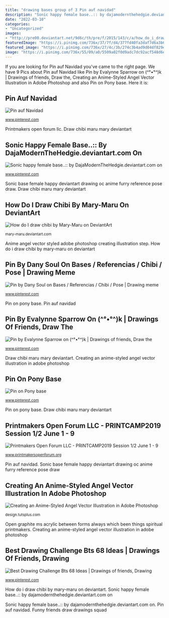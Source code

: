 ```yaml
---
title: "drawing bases group of 3 Pin auf navidad"
description: "Sonic happy female base..:: by dajamodernthehedgie.deviantart.com on"
date: "2022-03-10"
categories:
- "Uncategorized"
images:
- "http://pre00.deviantart.net/9d6c/th/pre/f/2015/143/c/a/how_do_i_draw_chibi_by_mary_maru-d8uf6z1.jpg"
featuredImage: "https://i.pinimg.com/736x/37/7f/d4/377fd40fa3daf7d6a3b63c9cd1f00f07.jpg"
featured_image: "https://i.pinimg.com/736x/27/4c/3b/274c3b4ad9d04df829ea1c256c7dfe00.jpg"
image: "https://i.pinimg.com/736x/55/09/a0/5509a02f0d9adc7dc92acf548d6e9a3c.jpg"
---
```


If you are looking for Pin auf Navidad you've came to the right page. We have 9 Pics about Pin auf Navidad like Pin by Evalynne Sparrow on (^°•°^)k | Drawings of friends, Draw the, Creating an Anime-Styled Angel Vector Illustration in Adobe Photoshop and also Pin on Pony base. Here it is:

## Pin Auf Navidad

![Pin auf Navidad](https://i.pinimg.com/736x/55/09/a0/5509a02f0d9adc7dc92acf548d6e9a3c.jpg "Base pony mlp equestria princess")

<small>www.pinterest.com</small>

Printmakers open forum llc. Draw chibi maru mary deviantart

## Sonic Happy Female Base..:: By DajaModernTheHedgie.deviantart.com On

![Sonic happy female base..:: by DajaModernTheHedgie.deviantart.com on](https://i.pinimg.com/originals/31/25/8a/31258a1da74953169e722068f221a597.png "Open graphite ms acrylic between forms always which been things spiritual printmakers")

<small>www.pinterest.com</small>

Sonic base female happy deviantart drawing oc anime furry reference pose draw. Draw chibi maru mary deviantart

## How Do I Draw Chibi By Mary-Maru On DeviantArt

![How do I draw chibi by Mary-Maru on DeviantArt](http://pre00.deviantart.net/9d6c/th/pre/f/2015/143/c/a/how_do_i_draw_chibi_by_mary_maru-d8uf6z1.jpg "Draw chibi maru mary deviantart")

<small>mary-maru.deviantart.com</small>

Anime angel vector styled adobe photoshop creating illustration step. How do i draw chibi by mary-maru on deviantart

## Pin By Dany Soul On Bases / Referencias / Chibi / Pose | Drawing Meme

![Pin by Dany Soul on Bases / Referencias / Chibi / Pose | Drawing meme](https://i.pinimg.com/736x/1b/5f/01/1b5f016336d390ab06917ea873cb099f.jpg "Best drawing challenge bts 68 ideas")

<small>www.pinterest.com</small>

Pin on pony base. Pin auf navidad

## Pin By Evalynne Sparrow On (^°•°^)k | Drawings Of Friends, Draw The

![Pin by Evalynne Sparrow on (^°•°^)k | Drawings of friends, Draw the](https://i.pinimg.com/736x/37/7f/d4/377fd40fa3daf7d6a3b63c9cd1f00f07.jpg "Sonic base female happy deviantart drawing oc anime furry reference pose draw")

<small>www.pinterest.com</small>

Draw chibi maru mary deviantart. Creating an anime-styled angel vector illustration in adobe photoshop

## Pin On Pony Base

![Pin on Pony base](https://i.pinimg.com/736x/27/4c/3b/274c3b4ad9d04df829ea1c256c7dfe00.jpg "Draw chibi maru mary deviantart")

<small>www.pinterest.com</small>

Pin on pony base. Draw chibi maru mary deviantart

## Printmakers Open Forum LLC - PRINTCAMP2019 Session 1/2 June 1 - 9

![Printmakers Open Forum LLC - PRINTCAMP2019 Session 1/2 June 1 - 9](http://www.printmakersopenforum.org/yahoo_site_admin/assets/images/Emily_Orzech.117125430_std.jpg "Sonic happy female base..:: by dajamodernthehedgie.deviantart.com on")

<small>www.printmakersopenforum.org</small>

Pin auf navidad. Sonic base female happy deviantart drawing oc anime furry reference pose draw

## Creating An Anime-Styled Angel Vector Illustration In Adobe Photoshop

![Creating an Anime-Styled Angel Vector Illustration in Adobe Photoshop](https://cms-assets.tutsplus.com/legacy-premium-tutorials/posts/70749/images/70749_cbbd4c80dd3ed3c641e4d0027c9ad9f4.jpg "Base pony mlp equestria princess")

<small>design.tutsplus.com</small>

Open graphite ms acrylic between forms always which been things spiritual printmakers. Creating an anime-styled angel vector illustration in adobe photoshop

## Best Drawing Challenge Bts 68 Ideas | Drawings Of Friends, Drawing

![Best Drawing Challenge Bts 68 Ideas | Drawings of friends, Drawing](https://i.pinimg.com/originals/54/52/13/545213108e4736adb7f4ae300120a61b.jpg "Draw chibi maru mary deviantart")

<small>www.pinterest.com</small>

How do i draw chibi by mary-maru on deviantart. Sonic happy female base..:: by dajamodernthehedgie.deviantart.com on

Sonic happy female base..:: by dajamodernthehedgie.deviantart.com on. Pin auf navidad. Funny friends draw drawings squad
